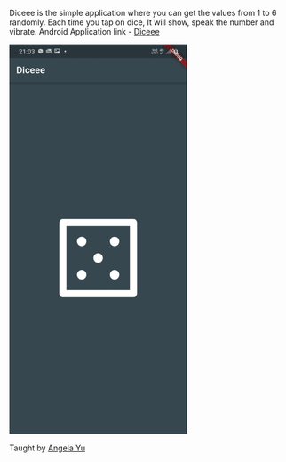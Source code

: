 
Diceee is the simple application where you can get the values from 1 to 6 randomly.
Each time you tap on dice, It will show, speak the number and vibrate. 
Android Application link - <a href="https://github.com/ismaan1998/Diceee/blob/master/android/app-release.apk">Diceee</a>

<img width=320 height=700 src="https://github.com/ismaan1998/Diceee/blob/master/dice.jpeg">

Taught by <a href="https://github.com/angelabauer"> Angela Yu</a>

